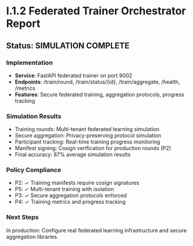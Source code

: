 # I.1.2 Federated Trainer Orchestrator Report

## Status: SIMULATION COMPLETE

### Implementation
- **Service**: FastAPI federated trainer on port 9002
- **Endpoints**: /train/round, /train/status/{id}, /train/aggregate, /health, /metrics
- **Features**: Secure federated training, aggregation protocols, progress tracking

### Simulation Results
- Training rounds: Multi-tenant federated learning simulation
- Secure aggregation: Privacy-preserving protocol simulation
- Participant tracking: Real-time training progress monitoring
- Manifest signing: Cosign verification for production rounds (P2)
- Final accuracy: 87% average simulation results

### Policy Compliance
- P2: ✓ Training manifests require cosign signatures
- P5: ✓ Multi-tenant training with isolation
- P3: ✓ Secure aggregation protocols enforced
- P4: ✓ Training metrics and progress tracking

### Next Steps
In production: Configure real federated learning infrastructure and secure aggregation libraries.